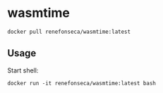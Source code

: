 # wasmtime

```
docker pull renefonseca/wasmtime:latest
```

## Usage

Start shell:
```shell
docker run -it renefonseca/wasmtime:latest bash
```
